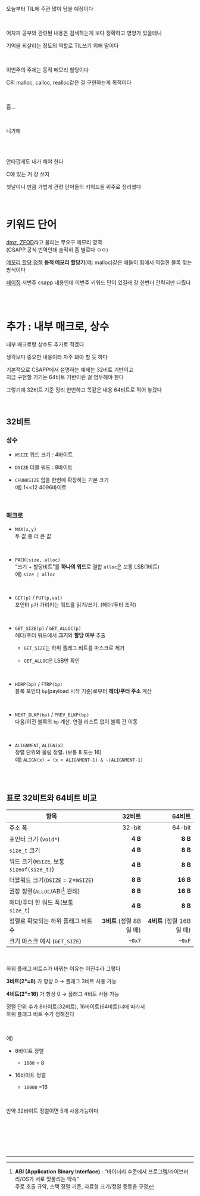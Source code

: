 오늘부터 TIL에 주관 많이 담을 예정이다

<br>

어차피 공부와 관련된 내용은 검색하는게 보다 정확하고 영양가 있을테니

기억을 되살리는 정도의 역할로 TIL쓰기 위해 말이다

<br>

이번주의 주제는 동적 메모리 할당이다

C의 malloc, calloc, realloc같은 걸 구현하는게 목적이다

<br>

흠...

<br>

니가해

<br>
<br>

안타깝게도 내가 해야 한다

C에 있는 거 걍 쓰지

첫날이니 만큼 가볍게 관련 단어들의 키워드들 위주로 정리했다

<br>

# 키워드 단어

[dmz, ZFOD](../../reviews/week7_word/dzm,zfod.md)라고 불리는 무요구 메모리 영역<br> (CSAPP 공식 번역인데 솔직히 좀 별로다 ㅇㅇ)


[메모리 할당 정책](../../reviews/week7_word/ma.md) **동적 메모리 할당기**(예: malloc)같은 애들이 힙에서 적절한 블록 찾는 방식이다


[페이징](../../reviews/week7_word/paging.md) 저번주 csapp 내용인데 이번주 키워드 단어 있길래 걍 한번더 간략히만 다뤘다

<br>
<br>

# 추가 : 내부 매크로, 상수


내부 매크로랑 상수도 추가로 적겠다

생각보다 중요한 내용이라 자주 봐야 할 듯 하다

기본적으로 CSAPP에서 설명하는 예제는 32비트 기반이고<br>
지금 구현할 기기는  64비트 기반이란 걸 염두해야 한다

그렇기에 32비트 기준 정리 한번하고 똑같은 내용 64비트로 적어 놓겠다

<br>

## 32비트

### 상수

- `WSIZE` 워드 크기 : 4바이트

- `DSIZE` 더블 워드 : 8바이트

- `CHUNKSIZE` 힙을 한번에 확장하는 기본 크기<br>
예) 1<<12 4096바이트

<br>

### 매크로

- `MAX(x,y)`<br>
  두 값 중 더 큰 값

  <br>

- `PACK(size, alloc)`<br>
  “크기 + 할당비트”를 **하나의 워드**로 결합 `alloc`은 보통 LSB(1비트)<br>
  예) `size | alloc`

  <br>

- `GET(p)` / `PUT(p,val)`<br>
  포인터 `p`가 가리키는 워드를 읽기/쓰기. (헤더/푸터 조작)<br>

  <br>

- `GET_SIZE(p)` / `GET_ALLOC(p)`<br>
  헤더/푸터 워드에서 **크기**와 **할당 여부** 추출

    - `GET_SIZE`는 하위 플래그 비트를 마스크로 제거

    - `GET_ALLOC`은 LSB만 확인

    <br>

- `HDRP(bp)` / `FTRP(bp)`<br>
  블록 포인터 `bp`(payload 시작 기준)로부터 **헤더/푸터 주소** 계산

  <br>

- `NEXT_BLKP(bp)` / `PREV_BLKP(bp)`<br>
  다음/이전 블록의 `bp` 계산. 연결 리스트 없이 블록 간 이동

  <br>

- `ALIGNMENT`, `ALIGN(x)`<br>
  정렬 단위와 올림 정렬. (보통 8 또는 16)<br>
  예) `ALIGN(x) = (x + ALIGNMENT-1) & ~(ALIGNMENT-1)`


<br>
<br>

## 표로 32비트와 64비트 비교

| 항목                                    |             32비트 |               64비트 |
| --------------------------------------- | ----------------: | -------------------: |
| 주소 폭                                 |             32-bit |              64-bit |
| 포인터 크기 (`void*`)                   |            **4 B** |             **8 B** |
| `size_t` 크기                           |            **4 B** |             **8 B** |
| 워드 크기(`WSIZE`, 보통 `sizeof(size_t)`) |            **4 B** |             **8 B** |
| 더블워드 크기(`DSIZE` = 2×`WSIZE`)          |            **8 B** |            **16 B** |
| 권장 정렬(`ALLOC`/ABI[^1] 관례)               |            **8 B** |            **16 B** |
| 헤더/푸터 한 워드 폭(보통 `size_t`)      |            **4 B** |             **8 B** |
| 정렬로 확보되는 하위 플래그 비트 수      | **3비트** (정렬 8B일 때) | **4비트** (정렬 16B일 때) |
| 크기 마스크 예시 (`GET_SIZE`)            |             `~0x7` |              `~0xF` |

<br>

하위 플래그 비트수가 바뀌는 이유는 이진수라 그렇다

**3비트(2³=8)** 가 항상 0 → 플래그 3비트 사용 가능

**4비트(2⁴=16)** 가 항상 0 → 플래그 4비트 사용 가능
 
정렬 단위 수가 8바이트(32비트), 16바이트(64비트)냐에 따라서<br>
하위 플래그 비트 수가 정해진다

<br>

예)

- 8바이트 정렬

    - `1000` = 8

- 16바이트 정렬

    - `10000` =16

<br>

만약 32바이트 정렬이면 5개 사용가능이다

<br>
<br><br>
<br><br>

___

[^1]: **ABI (Application Binary Interface)** : “바이너리 수준에서 프로그램/라이브러리/OS가 서로 맞물리는 약속”<br>
주로 호출 규약, 스택 정렬 기준, 자료형 크기/정렬 등등을 규정

